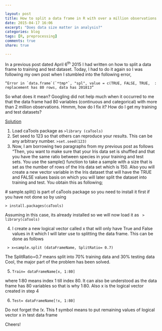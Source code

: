 ```yaml
---

layout: post
title: How to split a data frame in R with over a million observations in above 50 variables?
date: 2015-04-17 16:06
excerpt: "Does data size matter in analysis?"
categories: blog
tags: [R, preprocessing]
comments: true
share: true

---
```

In a previous post dated April 6<sup>th</sup> 2015 I had written on how to split a data frame to training and test dataset. Today, I had to do it again so I was following my own post when I stumbled into the following error,

	“Error in `data.frame`(`*tmp*`, "spl", value = c(TRUE, FALSE, TRUE,  : replacement has 80 rows, data has 201813”

So what does it mean? Googling did not help much when it occurred to me that the data frame had 80 variables (continuous and categorical) with more than 2 million observations. Hmmm, how do I fix it? How do I get my training and test datasets?

<span style="text-decoration:underline;">Solution</span>
<ol>
	<li>Load caTools package as <code>&gt;library (caTools)</code></li>
	<li>Set seed to 123 so that others can reproduce your results. This can be any arbitrary number. <code>&gt;set.seed(123)</code></li>
	<li>Now, I am borrowing two paragraphs from my previous post as follows “Then, you want to make sure that your Iris data set is shuffled and that you have the same ratio between species in your training and test sets. You use the sample() function to take a sample with a size that is set as the number of rows of the Iris data set which is 150.
Also you will create a new vector variable in the Iris dataset that will have the TRUE and FALSE values basis on which you will later split the dataset into training and test. You obtain this as following;</li>
</ol>
	# sample.split() is part of caTools package so you need to install it first if you have not done so by using 

	> install.packages(caTools)
Assuming in this case, its already installed so we will now load it as <code> > library(caTools)</code>

<ol start="4">
	<li>I create a new logical vector called x that will only have True and False values in it which I will later use to splitting the data frame. This can be done as follows</li>
</ol>
<code> > x=sample.split (dataFrameName, SplitRatio= 0.7)</code>

The SplitRatio=0.7 means split into 70% training data and 30% testing data
Cool, the major part of the problem has been solved.

<ol start="5">
	<li><code>Train= dataFrameName[x, 1:80]</code></li>
</ol>
where 1:80 means index 1 till index 80. It can also be understood as the data frame has 80 variables so that is why 1:80. Also x is the logical vector created in step 4

<ol start="6">
	<li><code>Test= dataFrameName[!x, 1:80]</code></li>
</ol>
Do not forget the <i>!x</i>. This <b>!</b> symbol means to put remaining values of logical vector x in test data frame

Cheers!